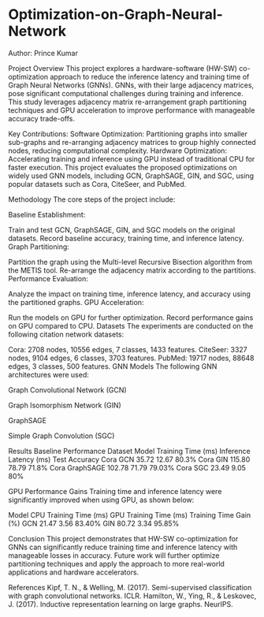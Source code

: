 # Optimization-on-Graph-Neural-Network
Author: Prince Kumar

Project Overview
This project explores a hardware-software (HW-SW) co-optimization approach to reduce the inference latency and training time of Graph Neural Networks (GNNs). GNNs, with their large adjacency matrices, pose significant computational challenges during training and inference. This study leverages adjacency matrix re-arrangement graph partitioning techniques and GPU acceleration to improve performance with manageable accuracy trade-offs.

Key Contributions:
Software Optimization: Partitioning graphs into smaller sub-graphs and re-arranging adjacency matrices to group highly connected nodes, reducing computational complexity.
Hardware Optimization: Accelerating training and inference using GPU instead of traditional CPU for faster execution.
This project evaluates the proposed optimizations on widely used GNN models, including GCN, GraphSAGE, GIN, and SGC, using popular datasets such as Cora, CiteSeer, and PubMed.

Methodology
The core steps of the project include:

Baseline Establishment:

Train and test GCN, GraphSAGE, GIN, and SGC models on the original datasets.
Record baseline accuracy, training time, and inference latency.
Graph Partitioning:

Partition the graph using the Multi-level Recursive Bisection algorithm from the METIS tool.
Re-arrange the adjacency matrix according to the partitions.
Performance Evaluation:

Analyze the impact on training time, inference latency, and accuracy using the partitioned graphs.
GPU Acceleration:

Run the models on GPU for further optimization.
Record performance gains on GPU compared to CPU.
Datasets
The experiments are conducted on the following citation network datasets:

Cora: 2708 nodes, 10556 edges, 7 classes, 1433 features.
CiteSeer: 3327 nodes, 9104 edges, 6 classes, 3703 features.
PubMed: 19717 nodes, 88648 edges, 3 classes, 500 features.
GNN Models
The following GNN architectures were used:

Graph Convolutional Network (GCN)

Graph Isomorphism Network (GIN)

GraphSAGE

Simple Graph Convolution (SGC)

Results
Baseline Performance
Dataset	Model	  Training Time (ms)	    Inference Latency (ms)	        Test Accuracy
Cora	GCN	       35.72	                     12.67	                        80.3%
Cora	GIN	       115.80	                     78.79	                        71.8%
Cora	GraphSAGE	 102.78	                     71.79	                        79.03%
Cora	SGC	       23.49	                     9.05	                          80%

GPU Performance Gains
Training time and inference latency were significantly improved when using GPU, as shown below:

Model	CPU Training Time (ms)	GPU Training Time (ms)	Training Time Gain (%)
GCN	        21.47	                3.56	               83.40%
GIN	        80.72	                3.34	               95.85%

Conclusion
This project demonstrates that HW-SW co-optimization for GNNs can significantly reduce training time and inference latency with manageable losses in accuracy. Future work will further optimize partitioning techniques and apply the approach to more real-world applications and hardware accelerators.

References
Kipf, T. N., & Welling, M. (2017). Semi-supervised classification with graph convolutional networks. ICLR.
Hamilton, W., Ying, R., & Leskovec, J. (2017). Inductive representation learning on large graphs. NeurIPS.
